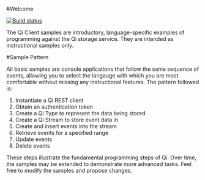 #Welcome

[![Build status](https://ci.appveyor.com/api/projects/status/yaqvw895872r5a4e?svg=true)]( https://ci.appveyor.com/project/osisoft92585/qi-samples)

The Qi Client samples are introductory, language-specific examples of programming against the Qi storage service.  They are intended as instructional samples only.  

#Sample Pattern

All basic samples are console applications that follow the same sequence of events, allowing you to select the langauge with which you are most comfortable without missing any instructional features.  The pattern followed is:

1. Instantiate a Qi REST client
2. Obtain an authentication token
3. Create a Qi Type to represent the data being stored
4. Create a Qi Stream to store event data in
5. Create and insert events into the stream
6. Retrieve events for a specified range
7. Update events
8. Delete events

These steps illustrate the fundamental programming steps of Qi.  Over time, the samples may be extended to demonstrate more advanced tasks.  Feel free to modify the samples and propose changes.
